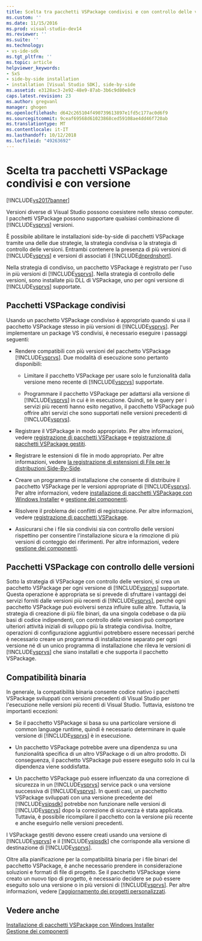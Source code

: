 ```yaml
---
title: Scelta tra pacchetti VSPackage condivisi e con controllo delle versioni | Microsoft Docs
ms.custom: ''
ms.date: 11/15/2016
ms.prod: visual-studio-dev14
ms.reviewer: ''
ms.suite: ''
ms.technology:
- vs-ide-sdk
ms.tgt_pltfrm: ''
ms.topic: article
helpviewer_keywords:
- SxS
- side-by-side installation
- installation [Visual Studio SDK], side-by-side
ms.assetid: e3128ac3-2e92-48e9-87ab-3b6c9d80e8c9
caps.latest.revision: 23
ms.author: gregvanl
manager: ghogen
ms.openlocfilehash: d642c265104f490739613897e1fd5c177ac0d6f9
ms.sourcegitcommit: 9ceaf69568d61023868ced59108ae4dd46f720ab
ms.translationtype: MT
ms.contentlocale: it-IT
ms.lasthandoff: 10/12/2018
ms.locfileid: "49263692"
---
```

# <a name="choosing-between-shared-and-versioned-vspackages"></a>Scelta tra pacchetti VSPackage condivisi e con versione
[!INCLUDE[vs2017banner](../includes/vs2017banner.md)]

Versioni diverse di Visual Studio possono coesistere nello stesso computer. I pacchetti VSPackage possono supportare qualsiasi combinazione di [!INCLUDE[vsprvs](../includes/vsprvs-md.md)] versioni.  
  
 È possibile abilitare le installazioni side-by-side di pacchetti VSPackage tramite una delle due strategie, la strategia condivisa o la strategia di controllo delle versioni. Entrambi contenere la presenza di più versioni di [!INCLUDE[vsprvs](../includes/vsprvs-md.md)] e versioni di associati il [!INCLUDE[dnprdnshort](../includes/dnprdnshort-md.md)].  
  
 Nella strategia di condiviso, un pacchetto VSPackage è registrato per l'uso in più versioni di [!INCLUDE[vsprvs](../includes/vsprvs-md.md)]. Nella strategia di controllo delle versioni, sono installate più DLL di VSPackage, uno per ogni versione di [!INCLUDE[vsprvs](../includes/vsprvs-md.md)] supportate.  
  
## <a name="shared-vspackages"></a>Pacchetti VSPackage condivisi  
 Usando un pacchetto VSPackage condiviso è appropriato quando si usa il pacchetto VSPackage stesso in più versioni di [!INCLUDE[vsprvs](../includes/vsprvs-md.md)]. Per implementare un package VS condivisi, è necessario eseguire i passaggi seguenti:  
  
-   Rendere compatibili con più versioni del pacchetto VSPackage [!INCLUDE[vsprvs](../includes/vsprvs-md.md)]. Due modalità di esecuzione sono pertanto disponibili:  
  
    -   Limitare il pacchetto VSPackage per usare solo le funzionalità dalla versione meno recente di [!INCLUDE[vsprvs](../includes/vsprvs-md.md)] supportate.  
  
    -   Programmare il pacchetto VSPackage per adattarsi alla versione di [!INCLUDE[vsprvs](../includes/vsprvs-md.md)] in cui è in esecuzione. Quindi, se le query per i servizi più recenti hanno esito negativo, il pacchetto VSPackage può offrire altri servizi che sono supportati nelle versioni precedenti di [!INCLUDE[vsprvs](../includes/vsprvs-md.md)].  
  
-   Registrare il VSPackage in modo appropriato. Per altre informazioni, vedere [registrazione di pacchetti VSPackage](../extensibility/internals/vspackage-registration.md) e [registrazione di pacchetti VSPackage gestiti](http://msdn.microsoft.com/en-us/f69e0ea3-6a92-4639-8ca9-4c9c210e58a1).  
  
-   Registrare le estensioni di file in modo appropriato. Per altre informazioni, vedere [la registrazione di estensioni di File per le distribuzioni Side-By-Side](../extensibility/registering-file-name-extensions-for-side-by-side-deployments.md).  
  
-   Creare un programma di installazione che consente di distribuire il pacchetto VSPackage per le versioni appropriate di [!INCLUDE[vsprvs](../includes/vsprvs-md.md)]. Per altre informazioni, vedere [installazione di pacchetti VSPackage con Windows Installer](../extensibility/internals/installing-vspackages-with-windows-installer.md) e [gestione dei componenti](../extensibility/internals/component-management.md).  
  
-   Risolvere il problema dei conflitti di registrazione. Per altre informazioni, vedere [registrazione di pacchetti VSPackage](../extensibility/internals/vspackage-registration.md).  
  
-   Assicurarsi che i file sia condivisi sia con controllo delle versioni rispettino per consentire l'installazione sicura e la rimozione di più versioni di conteggio dei riferimenti. Per altre informazioni, vedere [gestione dei componenti](../extensibility/internals/component-management.md).  
  
## <a name="versioned-vspackages"></a>Pacchetti VSPackage con controllo delle versioni  
 Sotto la strategia di VSPackage con controllo delle versioni, si crea un pacchetto VSPackage per ogni versione di [!INCLUDE[vsprvs](../includes/vsprvs-md.md)] supportate. Questa operazione è appropriata se si prevede di sfruttare i vantaggi dei servizi forniti dalle versioni più recenti di [!INCLUDE[vsprvs](../includes/vsprvs-md.md)], perché ogni pacchetto VSPackage può evolversi senza influire sulle altre. Tuttavia, la strategia di creazione di più file binari, da una singola codebase o da più basi di codice indipendenti, con controllo delle versioni può comportare ulteriori attività iniziali di sviluppo più la strategia condivisa. Inoltre, operazioni di configurazione aggiuntivi potrebbero essere necessari perché è necessario creare un programma di installazione separato per ogni versione né di un unico programma di installazione che rileva le versioni di [!INCLUDE[vsprvs](../includes/vsprvs-md.md)] che siano installati e che supporta il pacchetto VSPackage.  
  
## <a name="binary-compatibility"></a>Compatibilità binaria  
 In generale, la compatibilità binaria consente codice nativo i pacchetti VSPackage sviluppati con versioni precedenti di Visual Studio per l'esecuzione nelle versioni più recenti di Visual Studio. Tuttavia, esistono tre importanti eccezioni:  
  
-   Se il pacchetto VSPackage si basa su una particolare versione di common language runtime, quindi è necessario determinare in quale versione di [!INCLUDE[vsprvs](../includes/vsprvs-md.md)] è in esecuzione.  
  
-   Un pacchetto VSPackage potrebbe avere una dipendenza su una funzionalità specifica di un altro VSPackage o di un altro prodotto. Di conseguenza, il pacchetto VSPackage può essere eseguito solo in cui la dipendenza viene soddisfatta.  
  
-   Un pacchetto VSPackage può essere influenzato da una correzione di sicurezza in un [!INCLUDE[vsprvs](../includes/vsprvs-md.md)] service pack o una versione successiva di [!INCLUDE[vsprvs](../includes/vsprvs-md.md)]. In questi casi, un pacchetto VSPackage sviluppati con una versione precedente del [!INCLUDE[vsipsdk](../includes/vsipsdk-md.md)] potrebbe non funzionare nelle versioni di [!INCLUDE[vsprvs](../includes/vsprvs-md.md)] dopo la correzione di sicurezza è stata applicata. Tuttavia, è possibile ricompilare il pacchetto con la versione più recente e anche eseguirlo nelle versioni precedenti.  
  
 I VSPackage gestiti devono essere creati usando una versione di [!INCLUDE[vsprvs](../includes/vsprvs-md.md)] e il [!INCLUDE[vsipsdk](../includes/vsipsdk-md.md)] che corrisponde alla versione di destinazione di [!INCLUDE[vsprvs](../includes/vsprvs-md.md)].  
  
 Oltre alla pianificazione per la compatibilità binaria per i file binari del pacchetto VSPackage, è anche necessario prendere in considerazione soluzioni e formati di file di progetto. Se il pacchetto VSPackage viene creato un nuovo tipo di progetto, è necessario decidere se può essere eseguito solo una versione o in più versioni di [!INCLUDE[vsprvs](../includes/vsprvs-md.md)]. Per altre informazioni, vedere [l'aggiornamento dei progetti personalizzati](../misc/upgrading-custom-projects.md).  
  
## <a name="see-also"></a>Vedere anche  
 [Installazione di pacchetti VSPackage con Windows Installer](../extensibility/internals/installing-vspackages-with-windows-installer.md)   
 [Gestione dei componenti](../extensibility/internals/component-management.md)

